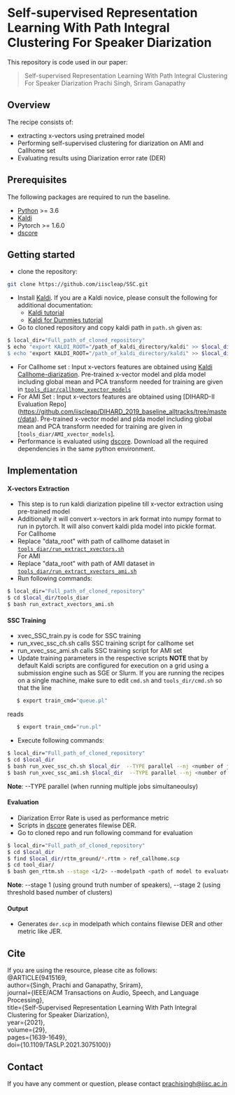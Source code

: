 # Self-supervised Representation Learning With Path Integral Clustering For Speaker Diarization

This repository is code used in our paper:
> Self-supervised Representation Learning With Path Integral Clustering For Speaker Diarization
> Prachi Singh, Sriram Ganapathy  
## Overview
The recipe consists of:
  - extracting x-vectors using pretrained model
  - Performing self-supervised clustering for diarization on AMI and Callhome set
  - Evaluating results using Diarization error rate (DER)
 
## Prerequisites
The following packages are required to run the baseline.

- [Python](https://www.python.org/) >= 3.6
- [Kaldi](https://github.com/kaldi-asr/kaldi)
- Pytorch >= 1.6.0
- [dscore](https://github.com/nryant/dscore)

## Getting started

  - clone the repository:
  ```sh
git clone https://github.com/iiscleap/SSC.git
```
- Install [Kaldi](https://github.com/kaldi-asr/kaldi). 
If you are a Kaldi novice, please consult the following for additional documentation:
    - [Kaldi tutorial](http://kaldi-asr.org/doc/tutorial.html)
    - [Kaldi for Dummies tutorial](http://kaldi-asr.org/doc/kaldi_for_dummies.html)
- Go to cloned repository and copy kaldi path in ``path.sh`` given as:
 ```sh
 $ local_dir="Full_path_of_cloned_repository"
 $ echo "export KALDI_ROOT="/path_of_kaldi_directory/kaldi" >> $local_dir/path.sh
 $ echo "export KALDI_ROOT="/path_of_kaldi_directory/kaldi" >> $local_dir/tools_dir/path.sh
 ```
- For Callhome set : Input x-vectors features are obtained using [Kaldi Callhome-diarization](https://kaldi-asr.org/models/m6). Pre-trained x-vector model and plda model including global mean and PCA transform needed  for training are given in [``tools_diar/callhome_xvector_models``](https://github.com/iiscleap/SSC/tree/master/tools_diar/callhome_xvector_models) 
- For AMI Set : Input x-vectors features are obtained using [DIHARD-II Evaluation Repo] (https://github.com/iiscleap/DIHARD_2019_baseline_alltracks/tree/master/data). Pre-trained x-vector model and plda model including global mean and PCA transform needed  for training are given in [``tools_diar/AMI_xvector_models``].
-  Performance is evaluated using [dscore](https://github.com/nryant/dscore). Download all the required dependencies in the same python environment.
 ## Implementation 
 #### X-vectors Extraction 
 - This step is to run kaldi diarization pipeline till x-vector extraction using pre-trained model
 - Additionally it will convert x-vectors in ark format into numpy format to run in pytorch. It will also convert kaldi plda model into pickle format.<br />
 For Callhome
 - Replace "data_root" with path of callhome dataset in [``tools_diar/run_extract_xvectors.sh``](https://github.com/iiscleap/SSC/blob/master/tools_diar/run_extract_xvectors.sh)<br />
 For AMI <br />
 - Replace "data_root" with path of AMI dataset in [``tools_diar/run_extract_xvectors_ami.sh``](https://github.com/iiscleap/SSC/blob/master/tools_diar/run_extract_xvectors_ami.sh)
 - Run following commands:
 ```sh
 $ local_dir="Full_path_of_cloned_repository"
 $ cd $local_dir/tools_diar
 $ bash run_extract_xvectors_ami.sh
 ```
 #### SSC Training
 - xvec_SSC_train.py is code for SSC training
 - run_xvec_ssc_ch.sh calls SSC training script for callhome set
 - run_xvec_ssc_ami.sh calls SSC training script for AMI set
 - Update training parameters in the respective scripts
 **NOTE** that by default Kaldi scripts are configured for execution on a grid using a submission engine such as SGE or Slurm. If you are running the recipes on a single machine, make sure to edit ``cmd.sh`` and ``tools_dir/cmd.sh`` so that the line
```sh
   $ export train_cmd="queue.pl"
```
reads
```sh
   $ export train_cmd="run.pl"
```  
 - Execute following commands:
 ```sh
 $ local_dir="Full_path_of_cloned_repository"
 $ cd $local_dir
 $ bash run_xvec_ssc_ch.sh $local_dir  --TYPE parallel --nj <number of jobs> --which_python <python_env_with_all_installed_libraries> # for callhome
 $ bash run_xvec_ssc_ami.sh $local_dir  --TYPE parallel --nj <number of jobs> --which_python <python_env_with_all_installed_libraries> # for ami
 ```
 **Note**: --TYPE parallel (when running multiple jobs simultaneoulsy)
#### Evaluation
- Diarization Error Rate is used as performance metric 
- Scripts in [dscore](https://github.com/nryant/dscore) generates filewise DER. 
- Go to cloned repo and run following command for evaluation
```sh
$ local_dir="Full_path_of_cloned_repository"
$ cd $local_dir
$ find $local_dir/rttm_ground/*.rttm > ref_callhome.scp
$ cd tool_diar/
$ bash gen_rttm.sh --stage <1/2> --modelpath <path of model to evaluate> --which_python <python_env_with_all_installed_libraries>
```
**Note**: --stage 1 (using ground truth number of speakers), --stage 2 (using threshold based number of clusters)

#### Output
- Generates ``der.scp`` in modelpath which contains filewise DER and other metric like JER.

## Cite
If you are using the resource, please cite as follows: <br />
@ARTICLE{9415169,  <br />
  author={Singh, Prachi and Ganapathy, Sriram}, <br />
  journal={IEEE/ACM Transactions on Audio, Speech, and Language Processing},  <br />
  title={Self-Supervised Representation Learning With Path Integral Clustering for Speaker Diarization},  <br />
  year={2021},  <br />
  volume={29},  <br />
  pages={1639-1649},  <br />
  doi={10.1109/TASLP.2021.3075100}}
  
 
## Contact
If you have any comment or question, please contact prachisingh@iisc.ac.in

